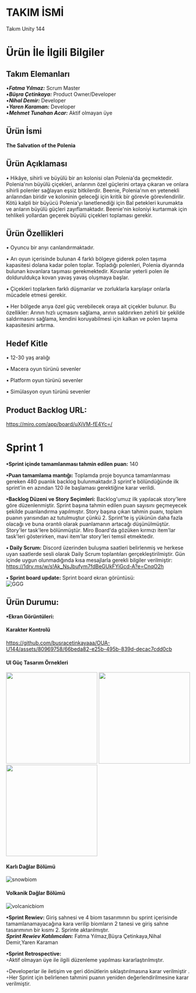 # TAKIM İSMİ
Takım Unity 144
# Ürün İle İlgili Bilgiler
## Takım Elemanları
•***Fatma Yılmaz:*** Scrum Master  
•***Büşra Çetinkaya:*** Product Owner/Developer  
•***Nihal Demir:*** Developer  
•***Yaren Karaman:*** Developer  
•***Mehmet Tunahan Acar:*** Aktif olmayan üye  
## Ürün İsmi
**The Salvation of the Polenia**

## Ürün Açıklaması
•  Hikâye, sihirli ve büyülü bir arı kolonisi olan Polenia'da geçmektedir. Polenia'nın büyülü çiçekleri, arılarının özel güçlerini ortaya çıkaran ve onlara sihirli polenler sağlayan eşsiz bitkilerdir. 
Beenie, Polenia'nın en yetenekli arılarından biridir ve koloninin geleceği için kritik bir görevle görevlendirilir. Kötü kalpli bir büyücü Polenia’yı lanetlenediği için Bal petekleri kurumakta ve arıların büyülü güçleri zayıflamaktadır. Beenie'nin koloniyi kurtarmak için tehlikeli yollardan geçerek büyülü çiçekleri toplaması gerekir.  


## Ürün Özellikleri
• Oyuncu bir arıyı canlandırmaktadır.

• Arı oyun içerisinde bulunan 4 farklı bölgeye giderek polen taşıma kapasitesi dolana kadar polen toplar. Topladığı polenleri, Polenia diyarında bulunan kovanlara taşıması gerekmektedir. Kovanlar yeterli polen ile dolduruldukça kovan yavaş yavaş oluşmaya başlar.

• Çiçekleri toplarken farklı düşmanlar ve zorluklarla karşılaşır onlarla mücadele etmesi gerekir.

• Her bölgede arıya özel güç verebilecek oraya ait çiçekler bulunur. Bu özellikler: Arının hızlı uçmasını sağlama, arının saldırırken zehirli bir şekilde saldırmasını sağlama, kendini koruyabilmesi için kalkan ve polen taşıma kapasitesini artırma.


## Hedef Kitle  
• 12-30 yaş aralığı  

• Macera oyun türünü sevenler  

• Platform oyun türünü sevenler  

• Simülasyon oyun türünü sevenler  

## Product Backlog URL:    
https://miro.com/app/board/uXjVM-fE4Yc=/  


# Sprint 1  
**•Sprint içinde tamamlanması tahmin edilen puan:** 140  

**•Puan tamamlama mantığı:** Toplamda proje boyunca tamamlanması gereken 480 puanlık backlog bulunmaktadır.3 sprint'e bölündüğünde ilk sprint'in en azından 120 ile başlaması gerektiğine karar verildi.

**•Backlog Düzeni ve Story Seçimleri:** Backlog'umuz ilk yapılacak story'lere göre düzenlenmiştir. Sprint başına tahmin edilen puan sayısını geçmeyecek şekilde puanlandırma yapılmıştır. Story başına çıkan tahmin puanı, toplam puanın yarısından az tutulmuştur çünkü 2. Sprint'te iş yükünün daha fazla olacağı ve buna orantılı olarak puanlamanın artacağı düşünülmüştür.    
Story'ler task'lere bölünmüştür. Miro Board'da gözüken kırmızı item'lar task'leri gösterirken, mavi item'lar story'leri temsil etmektedir.  


**• Daily Scrum:**  Discord üzerinden  buluşma saatleri belirlenmiş ve herkese uyan saatlerde sesli olarak Daily Scrum toplantıları gerçekleştirilmiştir. Gün içinde uygun olunmadığında kısa mesajlarla gerekli bilgiler verilmiştir:  https://1drv.ms/w/s!Ak_NsJbufym7fdBeGUkFYiGcd-A?e=CnqO2h  

**• Sprint board update:** Sprint board ekran görüntüsü:  
![GGG](https://github.com/busracetinkayaaa/OUA-U144/assets/123100433/547d7573-2c54-40d4-a2f4-489fce4a890d)


## Ürün Durumu:
**•Ekran Görüntüleri:**  
#### Karakter Kontrolü
https://github.com/busracetinkayaaa/OUA-U144/assets/80969758/66beda82-e25b-495b-839d-decac7cdd0cb

#### UI Güç Tasarım Örnekleri
<img src="https://github.com/busracetinkayaaa/OUA-U144/assets/80969758/fed6f970-b3ba-4dcd-aa08-b877a08815c1" width="250" height="250"/>  
<img src="https://github.com/busracetinkayaaa/OUA-U144/assets/80969758/2d130217-7134-4022-9727-6dce6c49403c" width="250" height="250"/>  
<img src="https://github.com/busracetinkayaaa/OUA-U144/assets/80969758/718aa137-b19e-4808-8271-cd995c7547c0" width="250" height="250"/>  


#### Karlı Dağlar Bölümü  
![snowbiom](https://github.com/busracetinkayaaa/OUA-U144/assets/80969758/e1d5d007-5f58-463b-911f-9f1d7103bb7f)  
#### Volkanik Dağlar Bölümü  
![volcanicbiom](https://github.com/busracetinkayaaa/OUA-U144/assets/80969758/30623f7a-b57a-4c72-ba7d-6539deba0012)  

**•Sprint Rewiev:** Giriş sahnesi ve 4 biom tasarımının bu sprint içerisinde tamamlanamayacağına kara verilip biomların 2 tanesi ve giriş sahne tasarımının bir kısmı 2. Sprinte aktarılmıştır.  
***Sprint Rewiev Katılımcıları:*** Fatma Yılmaz,Büşra Çetinkaya,Nihal Demir,Yaren Karaman  

**•Sprint Retrospective:**  
  ◦Aktif olmayan üye ile ilgili düzenleme yapılması kararlaştırılmıştır.
  
  ◦Developerlar ile iletişim ve geri dönütlerin sıklaştırılmasına karar verilmiştir
  .  
  ◦Her Sprint için belirlenen tahmini puanın yeniden değerlendirilmesine karar verilmiştir.




